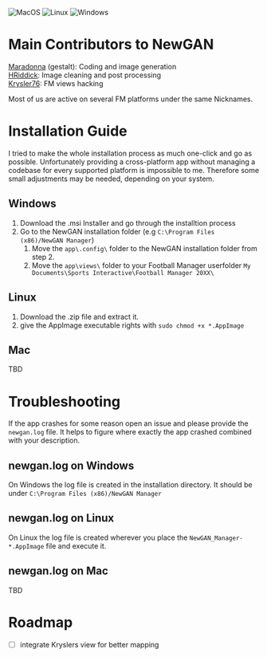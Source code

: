 ![MacOS](https://github.com/Maradonna90/NewGAN-Manager/workflows/Beeware%20MacOS/badge.svg)
![Linux](https://github.com/Maradonna90/NewGAN-Manager/workflows/beeware%20ubuntu/badge.svg)
![Windows](https://github.com/Maradonna90/NewGAN-Manager/workflows/Beeware%20Windows/badge.svg)

# Main Contributors to NewGAN
[Maradonna](https://community.sigames.com/profile/50821-maradonna/) (gestalt): Coding and image generation  
[HRiddick](https://sortitoutsi.net/user/profile/137954): Image cleaning and post processing  
[Krysler76](https://community.sigames.com/profile/157461-krysler76/): FM views hacking  

Most of us are active on several FM platforms under the same Nicknames.

# Installation Guide
I tried to make the whole installation process as much one-click and go as possible. Unfortunately providing a cross-platform app without managing a codebase for every supported platform is impossible to me. Therefore some small adjustments may be needed, depending on your system.

## Windows
1. Download the .msi Installer and go through the installtion process
2. Go to the NewGAN installation folder (e.g `C:\Program Files (x86)/NewGAN Manager`)
	1. Move the `app\.config\` folder to the NewGAN installation folder from step 2.
	2. Move the `app\views\` folder to your Football Manager userfolder `My Documents\Sports Interactive\Football Manager 20XX\`

## Linux
1. Download the .zip file and extract it.
2. give the AppImage executable rights with `sudo chmod +x *.AppImage`

## Mac
TBD

# Troubleshooting
If the app crashes for some reason open an issue and please provide the `newgan.log` file. It helps to figure where exactly the app crashed combined with your description.

## newgan.log on Windows
On Windows the log file is created in the installation directory. It should be under `C:\Program Files (x86)/NewGAN Manager`

## newgan.log on Linux
On Linux the log file is created wherever you place the `NewGAN_Manager-*.AppImage` file and execute it.

## newgan.log on Mac
TBD

# Roadmap
* [ ] integrate Kryslers view for better mapping
